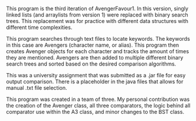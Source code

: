 This program is the third iteration of AvengerFavour1. In this version, singly linked lists (and arraylists from version 1) were replaced with binary search trees. This
replacement was for practice with different data structures with different time complexities. 

This program searches through text files to locate keywords. The keywords in this case are Avengers (character name, or alias). This program then creates Avenger objects
for each character and tracks the amount of times they are mentioned. Avengers are then added to multiple different binary search trees and sorted based on the desired 
comparison algorithms.

This was a university assignment that was submitted as a .jar file for easy output comparison. There is a placeholder in the java files that allows for manual .txt file 
selection.

This program was created in a team of three. My personal contribution was the creation of the Avenger class, all three comparators, the logic behind all comparator use within 
the A3 class, and minor changes to the BST class. 
